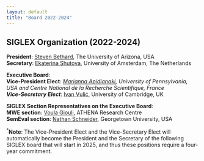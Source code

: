 ```yaml
---
layout: default
title: "Board 2022-2024"
---
```


## SIGLEX Organization (2022-2024)

**President**: [Steven Bethard](https://bethard.github.io/), The University of Arizona, USA  
**Secretary**: [Ekaterina Shutova](https://www.shutova.org/), University of Amsterdam, The Netherlands

**Executive Board**:  
**Vice-President Elect**<sup>*</sup>: [Marianna Apidianaki](https://mariannaapi.github.io/), University of Pennsylvania, USA and Centre National de la Recherche Scientifique, France  
**Vice-Secretary Elect**<sup>*</sup>: [Ivan Vulić](https://sites.google.com/site/ivanvulic/), University of Cambridge, UK

**SIGLEX Section Representatives on the Executive Board**:  
**MWE section**: [Voula Giouli](https://www.ilsp.gr/en/members/giouli-voula-2/), ATHENA Research Centre  
**SemEval section**: [Nathan Schneider](https://people.cs.georgetown.edu/nschneid/), Georgetown University, USA

<sup>*</sup>**Note**: The Vice-President Elect and the Vice-Secretary Elect will automatically become the President and the Secretary of the following SIGLEX board that will start in 2025, and thus these positions require a four-year commitment.

